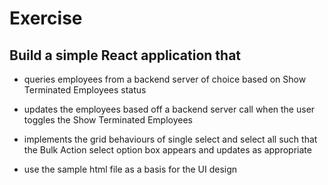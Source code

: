 # Exercise

## Build a simple React application that

- queries employees from a backend server of choice based on Show Terminated Employees status

- updates the employees based off a backend server call when the user toggles the Show Terminated Employees

- implements the grid behaviours of single select and select all such that the Bulk Action select option box appears and updates as appropriate

- use the sample html file as a basis for the UI design

